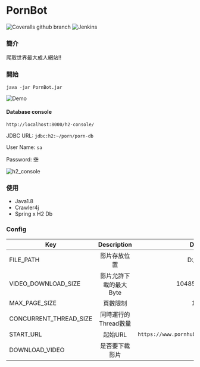 # PornBot


![Coveralls github branch](https://img.shields.io/badge/java-1.8-green.svg)
![Jenkins](https://img.shields.io/badge/license-MIT-blue.svg)

### 簡介

爬取世界最大成人網站!!  
  
### 開始    

``java -jar PornBot.jar``
  
![Demo](https://raw.githubusercontent.com/tim232385/PornBot/master/image/demo.gif)
  
#### Database console
``http://localhost:8000/h2-console/``

JDBC URL: ``jdbc:h2:~/porn/porn-db``  

User Name: ``sa``  

Password: ~~空~~

![h2_console](https://raw.githubusercontent.com/tim232385/PornBot/master/image/h2_console.gif)

### 使用
- Java1.8
- Crawler4j
- Spring x H2 Db

### Config
  

| Key | Description | Default | 
|--------------|:-----:|-----:|
|FILE_PATH | 影片存放位置 | D:/video |
| VIDEO_DOWNLOAD_SIZE | 影片允許下載的最大Byte | 104857600 |
| MAX_PAGE_SIZE | 頁數限制 | 10000 |
| CONCURRENT_THREAD_SIZE | 同時運行的Thread數量 | 10 |
| START_URL | 起始URL | `https://www.pornhub.com/` |
| DOWNLOAD_VIDEO | 是否要下載影片 | Y |
